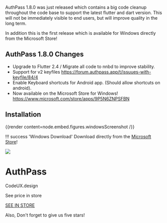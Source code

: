 AuthPass 1.8.0 was just released which contains a big code cleanup throughout the code base to support the 
latest flutter and dart version. This will not be immediately visible
to end users, but will improve quality in the long term.

In addition this is the first release which is available for Windows directly
from the Microsoft Store!

<!--more-->

## AuthPass 1.8.0 Changes

* Upgrade to Flutter 2.4 / Migrate all code to nnbd to improve stability.
* Support for v2 keyfiles <https://forum.authpass.app/t/issuues-with-keyfile/84/4>
* Enable Keyboard shortcuts for Android app. (Should allow shortcuts on android).
* Now available on the Microsoft Store for Windows! <https://www.microsoft.com/store/apps/9P5N6ZNPSFBN>

## Installation

{{render content=node.embed.figures.windowsScreenshot /}}

!!! success 'Windows Download'
    Download directly from the [Microsoft Store](https://www.microsoft.com/store/apps/9P5N6ZNPSFBN)!
    <div id="mspb-ysxxvh41tgyw" class="9p5n6znpsfbn">
      <noscript>
        <link rel="stylesheet" type="text/css" href="https://storebadge.azureedge.net/src/fallback-1.7.0.css">
        <div id="msProductBadge" class="mspb-fallback">
          <div class="mspb-primary-image">
           <a href="https://www.microsoft.com/store/apps/9p5n6znpsfbn?ocid=periscope" target="_blank">
              <img src="https://store-images.s-microsoft.com/image/apps.43378.14570429597835811.ea54fc90-e181-4d15-98e6-48e68b4b4806.7fe142cf-5132-4a38-b58b-2faa6fb84f15?w=200&h=300&format=jpg">
            </a>
          </div>
          <div class="mspb-details">
            <h1>AuthPass</h1>
            <p class="mspb-publisher">CodeUX.design</p>
            <p class="mspb-price">See price in store</p>
            <a class="mspb-link" href="https://www.microsoft.com/store/apps/9p5n6znpsfbn?ocid=periscope" target="_blank">SEE IN STORE</a>
          </div>
        </div>
      </noscript>
    </div>
    <script src="https://storebadge.azureedge.net/src/badge-1.8.4.js"></script>
    <script>
      mspb('9p5n6znpsfbn', function(badge) {
        document.getElementById('mspb-ysxxvh41tgyw').innerHTML = badge;
      });
    </script>

Also, Don't forget to give us five stars!
